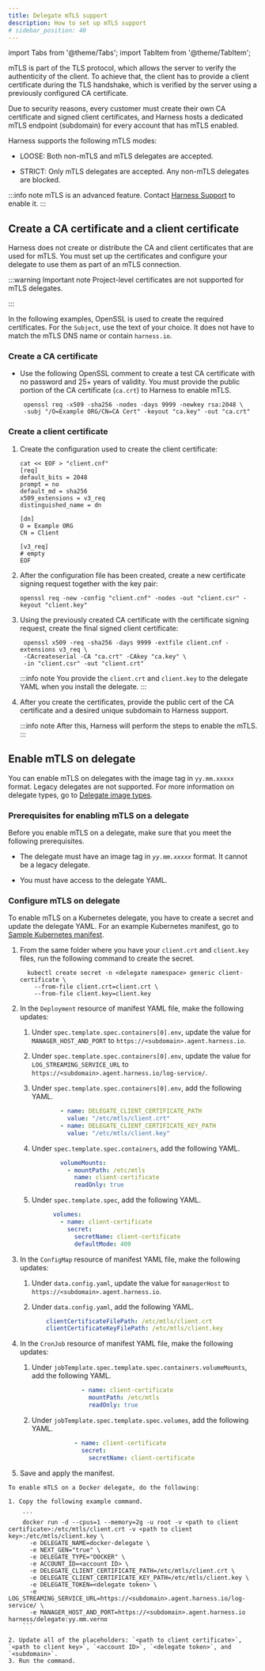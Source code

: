```yaml
---
title: Delegate mTLS support
description: How to set up mTLS support
# sidebar_position: 40
---
```


import Tabs from '@theme/Tabs';
import TabItem from '@theme/TabItem';

mTLS is part of the TLS protocol, which allows the server to verify the authenticity of the client. To achieve that, the client has to provide a client certificate during the TLS handshake, which is verified by the server using a previously configured CA certificate.

Due to security reasons, every customer must create their own CA certificate and signed client certificates, and Harness hosts a dedicated mTLS endpoint (subdomain) for every account that has mTLS enabled.

Harness supports the following mTLS modes:

- LOOSE: Both non-mTLS and mTLS delegates are accepted.

- STRICT: Only mTLS delegates are accepted. Any non-mTLS delegates are blocked.

:::info note
mTLS is an advanced feature. Contact [Harness Support](mailto:support@harness.io) to enable it.
:::

## Create a CA certificate and a client certificate

Harness does not create or distribute the CA and client certificates that are used for mTLS. You must set up the certificates and configure your delegate to use them as part of an mTLS connection.

:::warning Important note
Project-level certificates are not supported for mTLS delegates.

:::

In the following examples, OpenSSL is used to create the required certificates. For the `Subject`, use the text of your choice. It does not have to match the mTLS DNS name or contain `harness.io`.

### Create a CA certificate

- Use the following OpenSSL comment to create a test CA certificate with no password and 25+ years of validity. You must provide the public portion of the CA certificate (`ca.crt`) to Harness to enable mTLS.

    ```
     openssl req -x509 -sha256 -nodes -days 9999 -newkey rsa:2048 \
     -subj "/O=Example ORG/CN=CA Cert" -keyout "ca.key" -out "ca.crt"
    ```

### Create a client certificate

1. Create the configuration used to create the client certificate:

    ```
    cat << EOF > "client.cnf"
    [req]
    default_bits = 2048
    prompt = no
    default_md = sha256
    x509_extensions = v3_req
    distinguished_name = dn

    [dn]
    O = Example ORG
    CN = Client

    [v3_req]
    # empty
    EOF
    ```

2. After the configuration file has been created, create a new certificate signing request together with the key pair:

    ```
    openssl req -new -config "client.cnf" -nodes -out "client.csr" -keyout "client.key"
    ```

4. Using the previously created CA certificate with the certificate signing request, create the final signed client certificate:

    ```
     openssl x509 -req -sha256 -days 9999 -extfile client.cnf -extensions v3_req \
     -CAcreateserial -CA "ca.crt" -CAkey "ca.key" \
     -in "client.csr" -out "client.crt"
    ```

   :::info note
   You provide the `client.crt` and `client.key` to the delegate YAML when you install the delegate.
   :::

5. After you create the certificates, provide the public cert of the CA certificate and a desired unique subdomain to Harness support.

   :::info note
   After this, Harness will perform the steps to enable the mTLS.
   :::

## Enable mTLS on delegate

You can enable mTLS on delegates with the image tag in `yy.mm.xxxxx` format. Legacy delegates are not supported. For more information on delegate types, go to [Delegate image types](/docs/platform/delegates/delegate-concepts/delegate-image-types).

### Prerequisites for enabling mTLS on a delegate

Before you enable mTLS on a delegate, make sure that you meet the following prerequisites.

- The delegate must have an image tag in _`yy.mm.xxxxx`_ format. It cannot be a legacy delegate.

- You must have access to the delegate YAML.

### Configure mTLS on delegate

<Tabs>
  <TabItem value="k8s" label="Kubernetes delegate" delegate>

  To enable mTLS on a Kubernetes delegate, you have to create a secret and update the delegate YAML. For an example Kubernetes manifest, go to [Sample Kubernetes manifest](https://github.com/harness/delegate-kubernetes-manifest/blob/main/harness-delegate.yaml).

  1. From the same folder where you have your `client.crt` and `client.key` files, run the following command to create the secret.

      ```
        kubectl create secret -n <delegate namespace> generic client-certificate \
          --from-file client.crt=client.crt \
          --from-file client.key=client.key
      ```

  2. In the `Deployment` resource of manifest YAML file, make the following updates:

      1. Under `spec.template.spec.containers[0].env`, update the value for `MANAGER_HOST_AND_PORT` to `https://<subdomain>.agent.harness.io`.
      
      2. Under `spec.template.spec.containers[0].env`, update the value for `LOG_STREAMING_SERVICE_URL` to `https://<subdomain>.agent.harness.io/log-service/`.

      3. Under `spec.template.spec.containers[0].env`, add the following YAML.

          ```yaml
                  - name: DELEGATE_CLIENT_CERTIFICATE_PATH
                    value: "/etc/mtls/client.crt"
                  - name: DELEGATE_CLIENT_CERTIFICATE_KEY_PATH
                    value: "/etc/mtls/client.key"
          ```

      4. Under `spec.template.spec.containers`, add the following YAML.
    
          ```yaml
                  volumeMounts:
                    - mountPath: /etc/mtls
                      name: client-certificate
                      readOnly: true
          ```   

      5. Under `spec.template.spec`, add the following YAML.
      
          ```yaml
                volumes:
                  - name: client-certificate
                    secret:
                      secretName: client-certificate
                      defaultMode: 400
          ```      

  3. In the `ConfigMap` resource of manifest YAML file, make the following updates:

      1. Under `data.config.yaml`, update the value for `managerHost` to `https://<subdomain>.agent.harness.io`.

      2. Under `data.config.yaml`, add the following YAML.

          ```yaml
              clientCertificateFilePath: /etc/mtls/client.crt
              clientCertificateKeyFilePath: /etc/mtls/client.key
          ```   

  4. In the `CronJob` resource of manifest YAML file, make the following updates:

      1. Under `jobTemplate.spec.template.spec.containers.volumeMounts`, add the following YAML.
    
          ```yaml
                        - name: client-certificate
                          mountPath: /etc/mtls
                          readOnly: true
          ```   

      2. Under `jobTemplate.spec.template.spec.volumes`, add the following YAML.
      
          ```yaml
                      - name: client-certificate
                        secret:
                          secretName: client-certificate
          ```      

  5. Save and apply the manifest.


  </TabItem>

  <TabItem value="docker" label="Docker delegate">
  
    To enable mTLS on a Docker delegate, do the following:

    1. Copy the following example command.

        ```
        docker run -d --cpus=1 --memory=2g -u root -v <path to client certificate>:/etc/mtls/client.crt -v <path to client key>:/etc/mtls/client.key \
          -e DELEGATE_NAME=docker-delegate \
          -e NEXT_GEN="true" \
          -e DELEGATE_TYPE="DOCKER" \
          -e ACCOUNT_ID=<account ID> \
          -e DELEGATE_CLIENT_CERTIFICATE_PATH=/etc/mtls/client.crt \
          -e DELEGATE_CLIENT_CERTIFICATE_KEY_PATH=/etc/mtls/client.key \
          -e DELEGATE_TOKEN=<delegate token> \
          -e LOG_STREAMING_SERVICE_URL=https://<subdomain>.agent.harness.io/log-service/ \
          -e MANAGER_HOST_AND_PORT=https://<subdomain>.agent.harness.io harness/delegate:yy.mm.verno
        ```

    2. Update all of the placeholders: `<path to client certificate>`, `<path to client key>`, `<account ID>`, `<delegate token>`, and `<subdomain>`.
    3. Run the command.

  </TabItem>
</Tabs>




